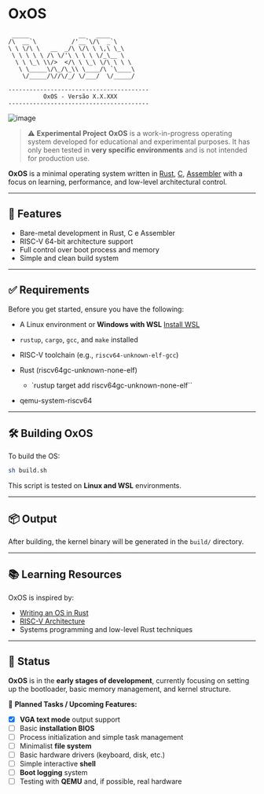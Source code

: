 # OxOS

```
 _____              __   ____
/\  __`\          /'__`\/\  _`\
\ \ \/\ \   __  _/\ \/\ \ \,\ \_\
 \ \ \ \ \ /\ \/'\ \ \ \ \/_\__ \
  \ \ \_\ \\/>  </\ \ \_\ \/\ \ \ \
   \ \_____\/\_/\_\\ \____/\ `\____\
    \/_____/\//\/_/ \/___/  \/_____/

----------------------------------------
          OxOS - Versão X.X.XXX
----------------------------------------
```

![image](https://github.com/user-attachments/assets/50eed147-5100-4954-85cd-baa6b9523f61)


> ⚠️ **Experimental Project**
> **OxOS** is a work-in-progress operating system developed for educational and experimental purposes. It has only been tested in **very specific environments** and is not intended for production use.

**OxOS** is a minimal operating system written in [Rust](https://www.rust-lang.org/), [C](), [Assembler]() with a focus on learning, performance, and low-level architectural control.

---

## 🚀 Features

- Bare-metal development in Rust, C e Assembler
- RISC-V 64-bit architecture support
- Full control over boot process and memory
- Simple and clean build system

---

## ✅ Requirements

Before you get started, ensure you have the following:

- A Linux environment or **Windows with WSL**
  [Install WSL](https://learn.microsoft.com/pt-br/windows/wsl/install)
- `rustup`, `cargo`, `gcc`, and `make` installed
- RISC-V toolchain (e.g., `riscv64-unknown-elf-gcc`)


- Rust (riscv64gc-unknown-none-elf)
  - `rustup target add riscv64gc-unknown-none-elf``
- qemu-system-riscv64
---

## 🛠️ Building OxOS

To build the OS:

```bash
sh build.sh
```

This script is tested on **Linux and WSL** environments.

---

## 📦 Output

After building, the kernel binary will be generated in the `build/` directory.

---

## 📚 Learning Resources

OxOS is inspired by:

- [Writing an OS in Rust](https://os.phil-opp.com/)
- [RISC-V Architecture](https://riscv.org/)
- Systems programming and low-level Rust techniques

---

## 🧪 Status

**OxOS** is in the **early stages of development**, currently focusing on setting up the bootloader, basic memory management, and kernel structure.

🔧 **Planned Tasks / Upcoming Features:**

- [X] **VGA text mode** output support
- [ ] Basic **installation BIOS**
- [ ] Process initialization and simple task management
- [ ] Minimalist **file system**
- [ ] Basic hardware drivers (keyboard, disk, etc.)
- [ ] Simple interactive **shell**
- [ ] **Boot logging** system
- [ ] Testing with **QEMU** and, if possible, real hardware
